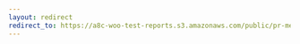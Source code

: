 ```yaml
---
layout: redirect
redirect_to: https://a8c-woo-test-reports.s3.amazonaws.com/public/pr-merge/37255/e2e/index.html
---
```

